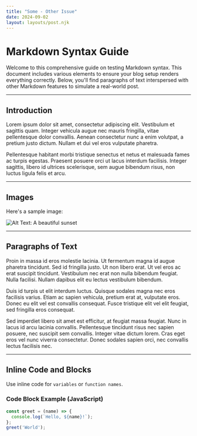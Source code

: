 ```yaml
---
title: "Some - Other Issue"
date: 2024-09-02
layout: layouts/post.njk
---
```


# Markdown Syntax Guide

Welcome to this comprehensive guide on testing Markdown syntax. This document includes various elements to ensure your blog setup renders everything correctly. Below, you'll find paragraphs of text interspersed with other Markdown features to simulate a real-world post.

---

## Introduction

Lorem ipsum dolor sit amet, consectetur adipiscing elit. Vestibulum et sagittis quam. Integer vehicula augue nec mauris fringilla, vitae pellentesque dolor convallis. Aenean consectetur nunc a enim volutpat, a pretium justo dictum. Nullam et dui vel eros vulputate pharetra.

Pellentesque habitant morbi tristique senectus et netus et malesuada fames ac turpis egestas. Praesent posuere orci ut lacus interdum facilisis. Integer sagittis, libero id ultrices scelerisque, sem augue bibendum risus, non luctus ligula felis et arcu.

---

## Images

Here's a sample image:

![Alt Text: A beautiful sunset](https://via.placeholder.com/600x300 "A Beautiful Sunset")

---

## Paragraphs of Text

Proin in massa id eros molestie lacinia. Ut fermentum magna id augue pharetra tincidunt. Sed id fringilla justo. Ut non libero erat. Ut vel eros ac erat suscipit tincidunt. Vestibulum nec erat non nulla bibendum feugiat. Nulla facilisi. Nullam dapibus elit eu lectus vestibulum bibendum.

Duis id turpis ut elit interdum luctus. Quisque sodales magna nec eros facilisis varius. Etiam ac sapien vehicula, pretium erat at, vulputate eros. Donec eu elit vel est convallis consequat. Fusce tristique elit vel elit feugiat, sed fringilla eros consequat.

Sed imperdiet libero sit amet est efficitur, at feugiat massa feugiat. Nunc in lacus id arcu lacinia convallis. Pellentesque tincidunt risus nec sapien posuere, nec suscipit sem convallis. Integer vitae dictum lorem. Cras eget eros vel nunc viverra consectetur. Donec sodales sapien orci, nec convallis lectus facilisis nec.

---

## Inline Code and Blocks

Use inline code for `variables` or `function names`.

### Code Block Example (JavaScript)

```javascript
const greet = (name) => {
  console.log(`Hello, ${name}!`);
};
greet('World');
```
